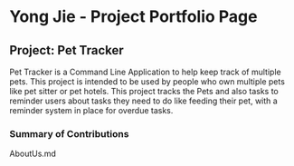 # Yong Jie - Project Portfolio Page

## Project: Pet Tracker

Pet Tracker is a Command Line Application to help keep track of multiple pets.
This project is intended to be used by people who own multiple pets like pet sitter or pet hotels.
This project tracks the Pets and also tasks to reminder users about tasks they need to do like feeding their pet,
with a reminder system in place for overdue tasks.

### Summary of Contributions
AboutUs.md
